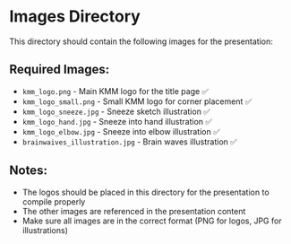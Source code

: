 # Images Directory

This directory should contain the following images for the presentation:

## Required Images:
- `kmm_logo.png` - Main KMM logo for the title page ✅
- `kmm_logo_small.png` - Small KMM logo for corner placement ✅
- `kmm_logo_sneeze.jpg` - Sneeze sketch illustration ✅
- `kmm_logo_hand.jpg` - Sneeze into hand illustration ✅
- `kmm_logo_elbow.jpg` - Sneeze into elbow illustration ✅
- `brainwaives_illustration.jpg` - Brain waves illustration ✅

## Notes:
- The logos should be placed in this directory for the presentation to compile properly
- The other images are referenced in the presentation content
- Make sure all images are in the correct format (PNG for logos, JPG for illustrations)
